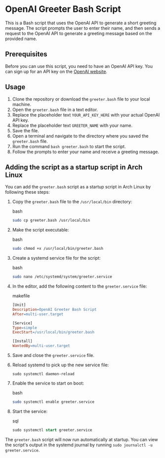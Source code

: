 OpenAI Greeter Bash Script
==========================

This is a Bash script that uses the OpenAI API to generate a short greeting message. The script prompts the user to enter their name, and then sends a request to the OpenAI API to generate a greeting message based on the provided name.

Prerequisites
-------------

Before you can use this script, you need to have an OpenAI API key. You can sign up for an API key on the [OpenAI website](https://openai.com/).

Usage
-----

1.  Clone the repository or download the `greeter.bash` file to your local machine.
2.  Open the `greeter.bash` file in a text editor.
3.  Replace the placeholder text `YOUR_API_KEY_HERE` with your actual OpenAI API key.
4.  Replace the placeholder text `GREETER_NAME` with your name.
5.  Save the file.
6.  Open a terminal and navigate to the directory where you saved the `greeter.bash` file.
7.  Run the command `bash greeter.bash` to start the script.
8.  Follow the prompts to enter your name and receive a greeting message.

Adding the script as a startup script in Arch Linux
---------------------------------------------------

You can add the `greeter.bash` script as a startup script in Arch Linux by following these steps:

1.  Copy the `greeter.bash` file to the `/usr/local/bin` directory:

    bash

    ```bash
    sudo cp greeter.bash /usr/local/bin
    ```

2.  Make the script executable:

    bash

    ```bash
    sudo chmod +x /usr/local/bin/greeter.bash
    ```

3.  Create a systemd service file for the script:

    bash

    ```bash
    sudo nano /etc/systemd/system/greeter.service
    ```

4.  In the editor, add the following content to the `greeter.service` file:

    makefile

    ```makefile
    [Unit]
    Description=OpenAI Greeter Bash Script
    After=multi-user.target
    
    [Service]
    Type=simple
    ExecStart=/usr/local/bin/greeter.bash
    
    [Install]
    WantedBy=multi-user.target
    ```

5.  Save and close the `greeter.service` file.

6.  Reload systemd to pick up the new service file:

    `sudo systemctl daemon-reload`

7.  Enable the service to start on boot:

    bash

    ```bash
    sudo systemctl enable greeter.service
    ```

8.  Start the service:

    sql

    ```sql
    sudo systemctl start greeter.service
    ```


The `greeter.bash` script will now run automatically at startup. You can view the script's output in the systemd journal by running `sudo journalctl -u greeter.service`.
